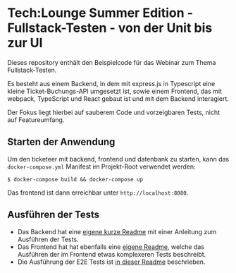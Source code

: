 # Tech:Lounge Summer Edition - Fullstack-Testen - von der Unit bis zur UI

Dieses repository enthält den Beispielcode für das Webinar zum Thema Fullstack-Testen.

Es besteht aus einem Backend, in dem mit express.js in Typescript eine kleine Ticket-Buchungs-API umgesetzt ist, sowie einem Frontend, das mit webpack, TypeScript und React gebaut ist und mit dem Backend interagiert.

Der Fokus liegt hierbei auf sauberem Code und vorzeigbaren Tests, nicht auf Featureumfang.

## Starten der Anwendung

Um den ticketeer mit backend, frontend und datenbank zu starten, kann das `docker-compose.yml` Manifest im Projekt-Root verwendet werden:

```shell
$ docker-compose build && docker-compose up
```

Das frontend ist dann erreichbar unter `http://localhost:8080`.

## Ausführen der Tests

- Das Backend hat eine [eigene kurze Readme](./backend/README.md) mit einer Anleitung zum Ausführen der Tests.
- Das Frontend hat hat ebenfalls eine [eigene Readme](./frontend/README.md), welche das Ausführen der im Frontend etwas komplexeren Tests beschreibt.
- Die Ausführung der E2E Tests ist [in dieser Readme](./e2e/readme.md) beschrieben.
